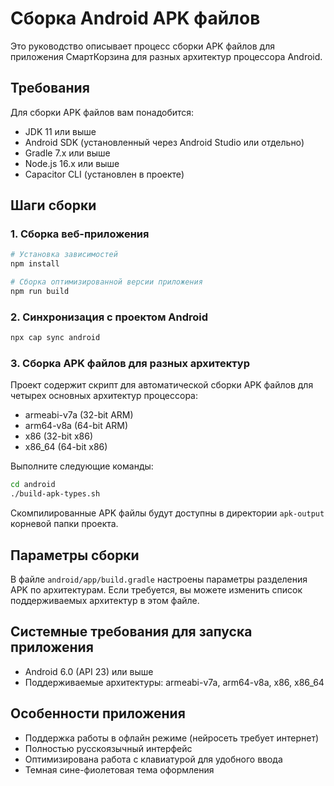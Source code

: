 # Сборка Android APK файлов

Это руководство описывает процесс сборки APK файлов для приложения СмартКорзина для разных архитектур процессора Android.

## Требования

Для сборки APK файлов вам понадобится:

- JDK 11 или выше
- Android SDK (установленный через Android Studio или отдельно)
- Gradle 7.x или выше
- Node.js 16.x или выше
- Capacitor CLI (установлен в проекте)

## Шаги сборки

### 1. Сборка веб-приложения

```bash
# Установка зависимостей
npm install

# Сборка оптимизированной версии приложения
npm run build
```

### 2. Синхронизация с проектом Android

```bash
npx cap sync android
```

### 3. Сборка APK файлов для разных архитектур

Проект содержит скрипт для автоматической сборки APK файлов для четырех основных архитектур процессора:
- armeabi-v7a (32-bit ARM)
- arm64-v8a (64-bit ARM)
- x86 (32-bit x86)
- x86_64 (64-bit x86)

Выполните следующие команды:

```bash
cd android
./build-apk-types.sh
```

Скомпилированные APK файлы будут доступны в директории `apk-output` корневой папки проекта.

## Параметры сборки

В файле `android/app/build.gradle` настроены параметры разделения APK по архитектурам. Если требуется, вы можете изменить список поддерживаемых архитектур в этом файле.

## Системные требования для запуска приложения

- Android 6.0 (API 23) или выше
- Поддерживаемые архитектуры: armeabi-v7a, arm64-v8a, x86, x86_64

## Особенности приложения

- Поддержка работы в офлайн режиме (нейросеть требует интернет)
- Полностью русскоязычный интерфейс
- Оптимизирована работа с клавиатурой для удобного ввода
- Темная сине-фиолетовая тема оформления